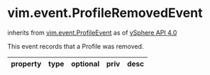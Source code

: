 vim.event.ProfileRemovedEvent
=============================
inherits from [vim.event.ProfileEvent](docs/vim.event.ProfileEvent.md)
as of [vSphere API 4.0](vim.version.md#vim.version.version5)


This event records that a Profile was removed.

| property | type | optional | priv | desc |
|:---------|:-----|:---------|:-----|:-----|


